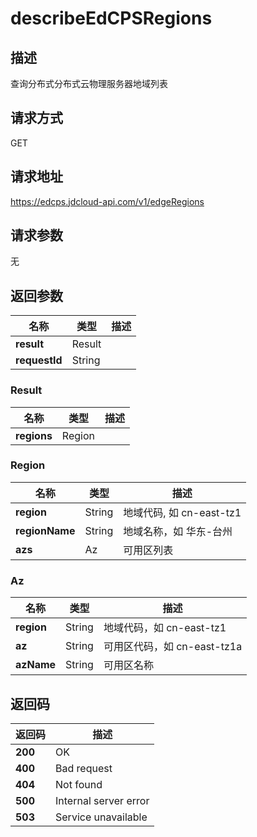# describeEdCPSRegions


## 描述
查询分布式分布式云物理服务器地域列表

## 请求方式
GET

## 请求地址
https://edcps.jdcloud-api.com/v1/edgeRegions


## 请求参数
无


## 返回参数
|名称|类型|描述|
|---|---|---|
|**result**|Result| |
|**requestId**|String| |

### <a name="Result">Result</a>
|名称|类型|描述|
|---|---|---|
|**regions**|Region| |
### <a name="Region">Region</a>
|名称|类型|描述|
|---|---|---|
|**region**|String|地域代码, 如 cn-east-tz1|
|**regionName**|String|地域名称，如 华东-台州|
|**azs**|Az|可用区列表|
### <a name="Az">Az</a>
|名称|类型|描述|
|---|---|---|
|**region**|String|地域代码，如 cn-east-tz1|
|**az**|String|可用区代码，如 cn-east-tz1a|
|**azName**|String|可用区名称|

## 返回码
|返回码|描述|
|---|---|
|**200**|OK|
|**400**|Bad request|
|**404**|Not found|
|**500**|Internal server error|
|**503**|Service unavailable|
